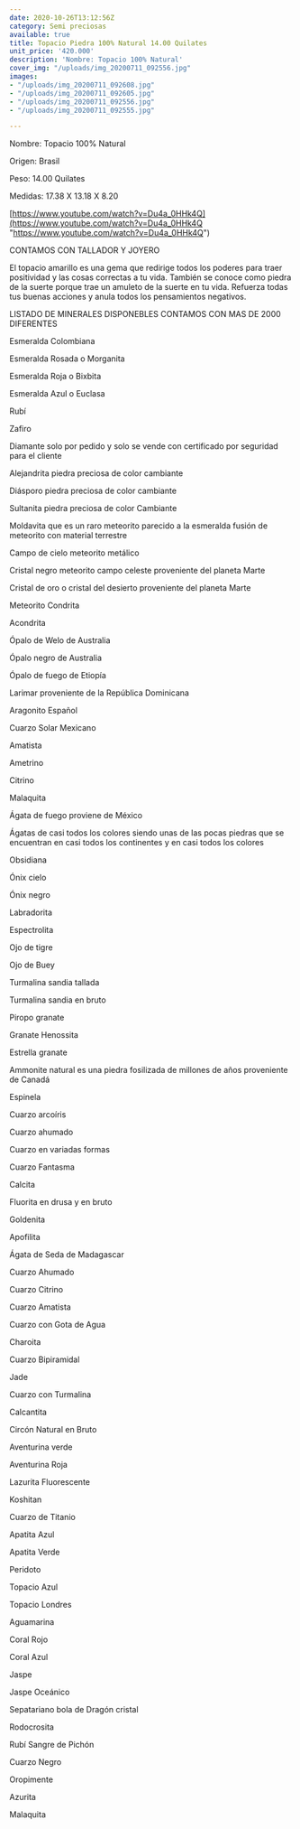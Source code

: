 ```yaml
---
date: 2020-10-26T13:12:56Z
category: Semi preciosas
available: true
title: Topacio Piedra 100% Natural 14.00 Quilates
unit_price: '420.000'
description: 'Nombre: Topacio 100% Natural'
cover_img: "/uploads/img_20200711_092556.jpg"
images:
- "/uploads/img_20200711_092608.jpg"
- "/uploads/img_20200711_092605.jpg"
- "/uploads/img_20200711_092556.jpg"
- "/uploads/img_20200711_092555.jpg"

---
```

Nombre: Topacio 100% Natural

Origen: Brasil 

Peso: 14.00 Quilates

Medidas: 17.38 X 13.18 X 8.20

[https://www.youtube.com/watch?v=Du4a_0HHk4Q](https://www.youtube.com/watch?v=Du4a_0HHk4Q "https://www.youtube.com/watch?v=Du4a_0HHk4Q")

CONTAMOS CON TALLADOR Y JOYERO

El topacio amarillo es una gema que redirige todos los poderes para traer positividad y las cosas correctas a tu vida. También se conoce como piedra de la suerte porque trae un amuleto de la suerte en tu vida. Refuerza todas tus buenas acciones y anula todos los pensamientos negativos.

LISTADO DE MINERALES DISPONEBLES CONTAMOS CON MAS DE 2000 DIFERENTES 

Esmeralda Colombiana 

Esmeralda Rosada o Morganita

Esmeralda Roja o Bixbita

Esmeralda Azul o Euclasa 

Rubí 

Zafiro 

Diamante solo por pedido y solo se vende con certificado por seguridad para el cliente

Alejandrita piedra preciosa de color cambiante 

Diásporo piedra preciosa de color cambiante 

Sultanita piedra preciosa de color Cambiante 

Moldavita que es un raro meteorito parecido a la esmeralda fusión de meteorito con material terrestre 

Campo de cielo meteorito metálico 

Cristal negro meteorito campo celeste proveniente del planeta Marte 

Cristal de oro o cristal del desierto proveniente del planeta Marte 

Meteorito Condrita 

Acondrita 

Ópalo de Welo de Australia 

Ópalo negro de Australia 

Ópalo de fuego de Etiopía 

Larimar proveniente de la República Dominicana 

Aragonito Español 

Cuarzo Solar Mexicano 

Amatista 

Ametrino 

Citrino 

Malaquita 

Ágata de fuego proviene de México 

Ágatas de casi todos los colores siendo unas de las pocas piedras que se encuentran en casi todos los continentes y en casi todos los colores 

Obsidiana 

Ónix cielo 

Ónix negro 

Labradorita 

Espectrolita

Ojo de tigre 

Ojo de Buey

Turmalina sandia tallada 

Turmalina sandia en bruto 

Piropo granate 

Granate Henossita

Estrella granate 

Ammonite natural es una piedra fosilizada de millones de años proveniente de Canadá 

Espinela 

Cuarzo arcoíris 

Cuarzo ahumado 

Cuarzo en variadas formas 

Cuarzo Fantasma 

Calcita 

Fluorita en drusa y en bruto 

Goldenita 

Apofilita 

Ágata de Seda de Madagascar 

Cuarzo Ahumado 

Cuarzo Citrino 

Cuarzo Amatista 

Cuarzo con Gota de Agua 

Charoita 

Cuarzo Bipiramidal 

Jade 

Cuarzo con Turmalina

Calcantita

Circón Natural en Bruto

Aventurina verde 

Aventurina Roja

Lazurita Fluorescente 

Koshitan

Cuarzo de Titanio

Apatita Azul 

Apatita Verde 

Peridoto

Topacio Azul

Topacio Londres

Aguamarina 

Coral Rojo 

Coral Azul 

Jaspe 

Jaspe Oceánico 

Sepatariano bola de Dragón cristal 

Rodocrosita 

Rubí Sangre de Pichón 

Cuarzo Negro 

Oropimente 

Azurita 

Malaquita